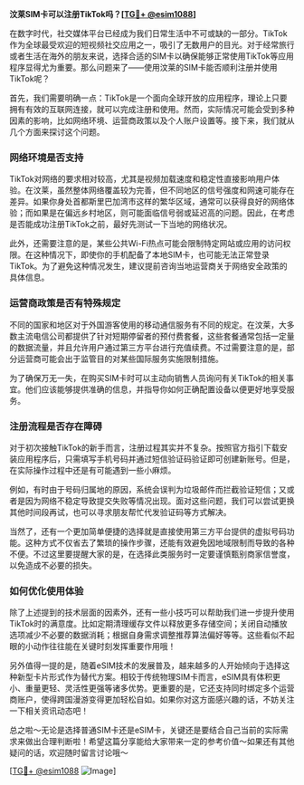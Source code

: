 **汶莱SIM卡可以注册TikTok吗？[[TG💪+ @esim1088](https://t.me/s/esim1088)]**

在数字时代，社交媒体平台已经成为我们日常生活中不可或缺的一部分。TikTok作为全球最受欢迎的短视频社交应用之一，吸引了无数用户的目光。对于经常旅行或者生活在海外的朋友来说，选择合适的SIM卡以确保能够正常使用TikTok等应用程序显得尤为重要。那么问题来了——使用汶莱的SIM卡能否顺利注册并使用TikTok呢？

首先，我们需要明确一点：TikTok是一个面向全球开放的应用程序，理论上只要拥有有效的互联网连接，就可以完成注册和使用。然而，实际情况可能会受到多种因素的影响，比如网络环境、运营商政策以及个人账户设置等。接下来，我们就从几个方面来探讨这个问题。

### 网络环境是否支持

TikTok对网络的要求相对较高，尤其是视频加载速度和稳定性直接影响用户体验。在汶莱，虽然整体网络覆盖较为完善，但不同地区的信号强度和网速可能存在差异。如果你身处首都斯里巴加湾市这样的繁华区域，通常可以获得良好的网络体验；而如果是在偏远乡村地区，则可能面临信号弱或延迟高的问题。因此，在考虑是否能成功注册TikTok之前，最好先测试一下当地的网络状况。

此外，还需要注意的是，某些公共Wi-Fi热点可能会限制特定网站或应用的访问权限。在这种情况下，即使你的手机配备了本地SIM卡，也可能无法正常登录TikTok。为了避免这种情况发生，建议提前咨询当地运营商关于网络安全政策的具体信息。

### 运营商政策是否有特殊规定

不同的国家和地区对于外国游客使用的移动通信服务有不同的规定。在汶莱，大多数主流电信公司都提供了针对短期停留者的预付费套餐，这些套餐通常包括一定量的数据流量，并且允许用户通过第三方平台进行充值续费。不过需要注意的是，部分运营商可能会出于监管目的对某些国际服务实施限制措施。

为了确保万无一失，在购买SIM卡时可以主动向销售人员询问有关TikTok的相关事宜。他们应该能够提供准确的信息，并指导你如何正确配置设备以便更好地享受服务。

### 注册流程是否存在障碍

对于初次接触TikTok的新手而言，注册过程其实并不复杂。按照官方指引下载安装应用程序后，只需填写手机号码并通过短信验证码验证即可创建新账号。但是，在实际操作过程中还是有可能遇到一些小麻烦。

例如，有时由于号码归属地的原因，系统会误判为垃圾邮件而拦截验证短信；又或者是因为网络不稳定导致提交失败等情况出现。面对这些问题，我们可以尝试更换其他时间段再试，也可以寻求朋友帮忙代发验证码等方式解决。

当然了，还有一个更加简单便捷的选择就是直接使用第三方平台提供的虚拟号码功能。这种方式不仅省去了繁琐的操作步骤，还能有效避免因地域限制而导致的各种不便。不过这里要提醒大家的是，在选择此类服务时一定要谨慎甄别商家信誉度，以免造成不必要的损失。

### 如何优化使用体验

除了上述提到的技术层面的因素外，还有一些小技巧可以帮助我们进一步提升使用TikTok时的满意度。比如定期清理缓存文件以释放更多存储空间；关闭自动播放选项减少不必要的数据消耗；根据自身需求调整推荐算法偏好等等。这些看似不起眼的小动作往往能在关键时刻发挥重要作用哦！

另外值得一提的是，随着eSIM技术的发展普及，越来越多的人开始倾向于选择这种新型卡片形式作为替代方案。相较于传统物理SIM卡而言，eSIM具有体积更小、重量更轻、灵活性更强等诸多优势。更重要的是，它还支持同时绑定多个运营商账户，使得跨国漫游变得更加轻松自如。如果你对这方面感兴趣的话，不妨关注一下相关资讯动态吧！

总之啦～无论是选择普通SIM卡还是eSIM卡，关键还是要结合自己当前的实际需求来做出合理判断啦！希望这篇分享能给大家带来一定的参考价值～如果还有其他疑问的话，欢迎随时留言讨论哦～

[[TG💪+ @esim1088](https://t.me/s/esim1088) ![Image](https://i.postimg.cc/4NQfJmqS/Snipaste-2025-05-13-00-14-12.png)]